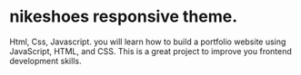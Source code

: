 # nikeshoes responsive theme.
Html, Css, Javascript. you will learn how to build a portfolio website using JavaScript, HTML, and CSS. This is a great project to improve you frontend development skills.
